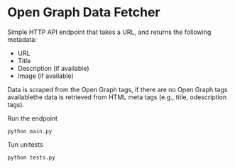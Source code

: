 # Open Graph Data Fetcher

Simple HTTP API endpoint that takes a URL, and returns the following metadata:
<ul>
<li>URL</li>
<li>Title</li>
<li>Description (if available)</li>
<li>Image (if available)</li>
</ul>


Data is scraped from the Open Graph tags, if there are no Open Graph tags availablethe data is retrieved from HTML meta tags (e.g., title, odescription tags).


Run the endpoint

```
python main.py 
```

Tun unitests
```
python tests.py 
```